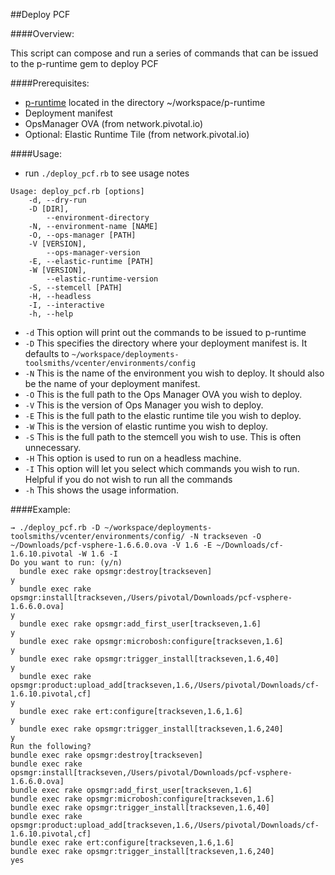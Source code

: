 ##Deploy PCF

####Overview:

This script can compose and run a series of commands that can be issued to the p-runtime gem to deploy PCF


####Prerequisites:

- [p-runtime](https://github.com/pivotal-cf/p-runtime) located in the directory ~/workspace/p-runtime
- Deployment manifest
- OpsManager OVA (from network.pivotal.io)
- Optional: Elastic Runtime Tile (from network.pivotal.io)


####Usage:

- run `./deploy_pcf.rb` to see usage notes

```
Usage: deploy_pcf.rb [options]
    -d, --dry-run
    -D [DIR],
        --environment-directory
    -N, --environment-name [NAME]
    -O, --ops-manager [PATH]
    -V [VERSION],
        --ops-manager-version
    -E, --elastic-runtime [PATH]
    -W [VERSION],
        --elastic-runtime-version
    -S, --stemcell [PATH]
    -H, --headless
    -I, --interactive
    -h, --help
```

- `-d` This option will print out the commands to be issued to p-runtime
- `-D` This specifies the directory where your deployment manifest is. It defaults to `~/workspace/deployments-toolsmiths/vcenter/environments/config`
- `-N` This is the name of the environment you wish to deploy. It should also be the name of your deployment manifest. 
- `-O` This is the full path to the Ops Manager OVA you wish to deploy.
- `-V` This is the version of Ops Manager you wish to deploy.
- `-E` This is the full path to the elastic runtime tile you wish to deploy.
- `-W` This is the version of elastic runtime you wish to deploy.
- `-S` This is the full path to the stemcell you wish to use. This is often unnecessary.
- `-H` This option is used to run on a headless machine.
- `-I` This option will let you select which commands you wish to run. Helpful if you do not wish to run all the commands
- `-h` This shows the usage information.

####Example:

```
→ ./deploy_pcf.rb -D ~/workspace/deployments-toolsmiths/vcenter/environments/config/ -N trackseven -O ~/Downloads/pcf-vsphere-1.6.6.0.ova -V 1.6 -E ~/Downloads/cf-1.6.10.pivotal -W 1.6 -I
Do you want to run: (y/n)
  bundle exec rake opsmgr:destroy[trackseven]
y
  bundle exec rake opsmgr:install[trackseven,/Users/pivotal/Downloads/pcf-vsphere-1.6.6.0.ova]
y
  bundle exec rake opsmgr:add_first_user[trackseven,1.6]
y
  bundle exec rake opsmgr:microbosh:configure[trackseven,1.6]
y
  bundle exec rake opsmgr:trigger_install[trackseven,1.6,40]
y
  bundle exec rake opsmgr:product:upload_add[trackseven,1.6,/Users/pivotal/Downloads/cf-1.6.10.pivotal,cf]
y
  bundle exec rake ert:configure[trackseven,1.6,1.6]
y
  bundle exec rake opsmgr:trigger_install[trackseven,1.6,240]
y
Run the following?
bundle exec rake opsmgr:destroy[trackseven]
bundle exec rake opsmgr:install[trackseven,/Users/pivotal/Downloads/pcf-vsphere-1.6.6.0.ova]
bundle exec rake opsmgr:add_first_user[trackseven,1.6]
bundle exec rake opsmgr:microbosh:configure[trackseven,1.6]
bundle exec rake opsmgr:trigger_install[trackseven,1.6,40]
bundle exec rake opsmgr:product:upload_add[trackseven,1.6,/Users/pivotal/Downloads/cf-1.6.10.pivotal,cf]
bundle exec rake ert:configure[trackseven,1.6,1.6]
bundle exec rake opsmgr:trigger_install[trackseven,1.6,240]
yes
```
